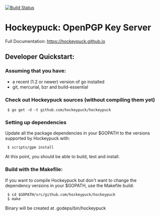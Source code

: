 [![Build Status](https://travis-ci.org/hockeypuck/hockeypuck.svg?branch=master)](https://travis-ci.org/hockeypuck/hockeypuck)

# Hockeypuck: OpenPGP Key Server

Full Documentation: https://hockeypuck.github.io

## Developer Quickstart:

### Assuming that you have:
 * a recent (1.2 or newer) version of go installed
 * git, mercurial, bzr and build-essential

### Check out Hockeypuck sources (without compiling them yet)

```
 $ go get -d -t github.com/hockeypuck/hockeypuck
```

### Setting up dependencies

Update all the package dependencies in your $GOPATH to the versions supported
by Hockeypuck with:

```
 $ scripts/gpm install
```

At this point, you should be able to build, test and install.

### Build with the Makefile:

If you want to compile Hockeypuck but don't want to change the dependency
versions in your $GOPATH, use the Makefile build:

```
 $ cd $GOPATH/src/github.com/hockeypuck/hockeypuck
 $ make
```

Binary will be created at .godeps/bin/hockeypuck

